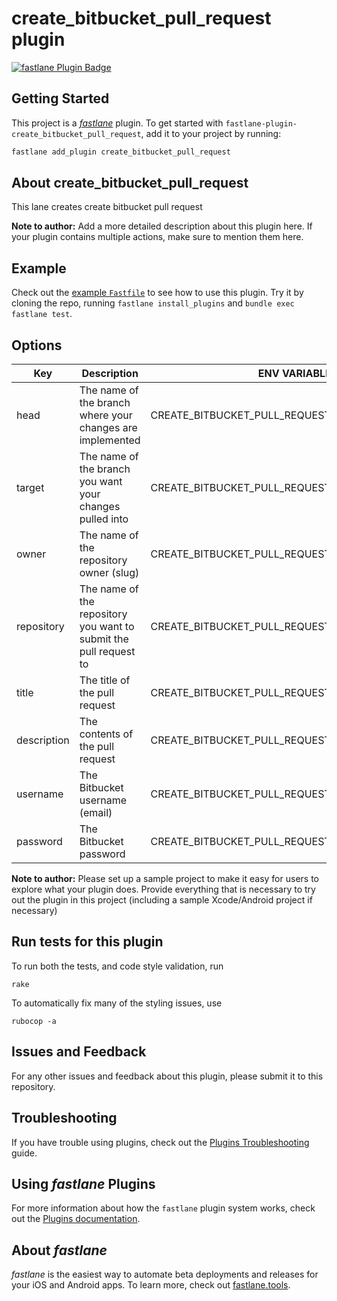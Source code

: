 # create_bitbucket_pull_request plugin

[![fastlane Plugin Badge](https://rawcdn.githack.com/fastlane/fastlane/master/fastlane/assets/plugin-badge.svg)](https://rubygems.org/gems/fastlane-plugin-create_bitbucket_pull_request)

## Getting Started

This project is a [_fastlane_](https://github.com/fastlane/fastlane) plugin. To get started with `fastlane-plugin-create_bitbucket_pull_request`, add it to your project by running:

```bash
fastlane add_plugin create_bitbucket_pull_request
```

## About create_bitbucket_pull_request

This lane creates create bitbucket pull request

**Note to author:** Add a more detailed description about this plugin here. If your plugin contains multiple actions, make sure to mention them here.

## Example

Check out the [example `Fastfile`](fastlane/Fastfile) to see how to use this plugin. Try it by cloning the repo, running `fastlane install_plugins` and `bundle exec fastlane test`.

## Options

| Key         | Description                                                       | ENV VARIABLE                                   | Default |
|-------------|-------------------------------------------------------------------|------------------------------------------------|---------|
| head        | The name of the branch where your changes are implemented         | CREATE_BITBUCKET_PULL_REQUEST_HEAD             |         |
| target      | The name of the branch you want your changes pulled into          | CREATE_BITBUCKET_PULL_REQUEST_TARGET           |         |
| owner       | The name of the repository owner (slug)                           | CREATE_BITBUCKET_PULL_REQUEST_REPOSITORY_OWNER |         |
| repository  | The name of the repository you want to submit the pull request to | CREATE_BITBUCKET_PULL_REQUEST_REPOSITORY_NAME  |         |
| title       | The title of the pull request                                     | CREATE_BITBUCKET_PULL_REQUEST_TITLE            |         |
| description | The contents of the pull request                                  | CREATE_BITBUCKET_PULL_REQUEST_DESCRIPTION      |         |
| username    | The Bitbucket username (email)                                    | CREATE_BITBUCKET_PULL_REQUEST_USERNAME         |         |
| password    | The Bitbucket password                                            | CREATE_BITBUCKET_PULL_REQUEST_PASSWORD         |         |

**Note to author:** Please set up a sample project to make it easy for users to explore what your plugin does. Provide everything that is necessary to try out the plugin in this project (including a sample Xcode/Android project if necessary)

## Run tests for this plugin

To run both the tests, and code style validation, run

```
rake
```

To automatically fix many of the styling issues, use
```
rubocop -a
```

## Issues and Feedback

For any other issues and feedback about this plugin, please submit it to this repository.

## Troubleshooting

If you have trouble using plugins, check out the [Plugins Troubleshooting](https://docs.fastlane.tools/plugins/plugins-troubleshooting/) guide.

## Using _fastlane_ Plugins

For more information about how the `fastlane` plugin system works, check out the [Plugins documentation](https://docs.fastlane.tools/plugins/create-plugin/).

## About _fastlane_

_fastlane_ is the easiest way to automate beta deployments and releases for your iOS and Android apps. To learn more, check out [fastlane.tools](https://fastlane.tools).

